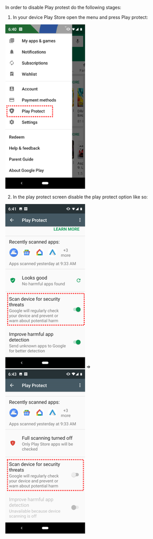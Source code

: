 In order to disable Play protest do the following stages:
1. In your device Play Store open the menu and press Play protect:

![alt](../../img/android/playstore/PlayStore1.png)
      

2. In the play protect screen disable the play protect option like so:

![alt](../../img/android/playstore/PlayStore2.png)   ⇒   ![alt](../../img/android/playstore/PlayStore3.png)
